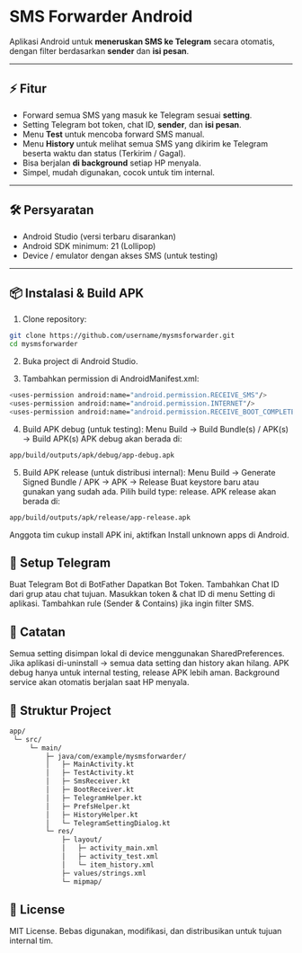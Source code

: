 # SMS Forwarder Android

Aplikasi Android untuk **meneruskan SMS ke Telegram** secara otomatis, dengan filter berdasarkan **sender** dan **isi pesan**.  

---

## ⚡ Fitur

- Forward semua SMS yang masuk ke Telegram sesuai **setting**.  
- Setting Telegram bot token, chat ID, **sender**, dan **isi pesan**.  
- Menu **Test** untuk mencoba forward SMS manual.  
- Menu **History** untuk melihat semua SMS yang dikirim ke Telegram beserta waktu dan status (Terkirim / Gagal).  
- Bisa berjalan **di background** setiap HP menyala.  
- Simpel, mudah digunakan, cocok untuk tim internal.  

---

## 🛠 Persyaratan

- Android Studio (versi terbaru disarankan)  
- Android SDK minimum: 21 (Lollipop)  
- Device / emulator dengan akses SMS (untuk testing)  

---

## 📦 Instalasi & Build APK

1. Clone repository:

```bash
git clone https://github.com/username/mysmsforwarder.git
cd mysmsforwarder
```

2. Buka project di Android Studio.

3. Tambahkan permission di AndroidManifest.xml:
```bash
<uses-permission android:name="android.permission.RECEIVE_SMS"/>
<uses-permission android:name="android.permission.INTERNET"/>
<uses-permission android:name="android.permission.RECEIVE_BOOT_COMPLETED"/>
```

4. Build APK debug (untuk testing):
Menu Build → Build Bundle(s) / APK(s) → Build APK(s)
APK debug akan berada di:
```bash
app/build/outputs/apk/debug/app-debug.apk
```

5. Build APK release (untuk distribusi internal):
Menu Build → Generate Signed Bundle / APK → APK → Release
Buat keystore baru atau gunakan yang sudah ada.
Pilih build type: release.
APK release akan berada di:
```bash
app/build/outputs/apk/release/app-release.apk
```

Anggota tim cukup install APK ini, aktifkan Install unknown apps di Android.

## 🔧 Setup Telegram
Buat Telegram Bot di BotFather
Dapatkan Bot Token.
Tambahkan Chat ID dari grup atau chat tujuan.
Masukkan token & chat ID di menu Setting di aplikasi.
Tambahkan rule (Sender & Contains) jika ingin filter SMS.

## 📝 Catatan
Semua setting disimpan lokal di device menggunakan SharedPreferences.
Jika aplikasi di-uninstall → semua data setting dan history akan hilang.
APK debug hanya untuk internal testing, release APK lebih aman.
Background service akan otomatis berjalan saat HP menyala.

## 🔗 Struktur Project
```bash
app/
 └─ src/
     └─ main/
         ├─ java/com/example/mysmsforwarder/
         │   ├─ MainActivity.kt
         │   ├─ TestActivity.kt
         │   ├─ SmsReceiver.kt
         │   ├─ BootReceiver.kt
         │   ├─ TelegramHelper.kt
         │   ├─ PrefsHelper.kt
         │   ├─ HistoryHelper.kt
         │   └─ TelegramSettingDialog.kt
         └─ res/
             ├─ layout/
             │   ├─ activity_main.xml
             │   ├─ activity_test.xml
             │   └─ item_history.xml
             ├─ values/strings.xml
             └─ mipmap/
```

## 📌 License
MIT License. Bebas digunakan, modifikasi, dan distribusikan untuk tujuan internal tim.


